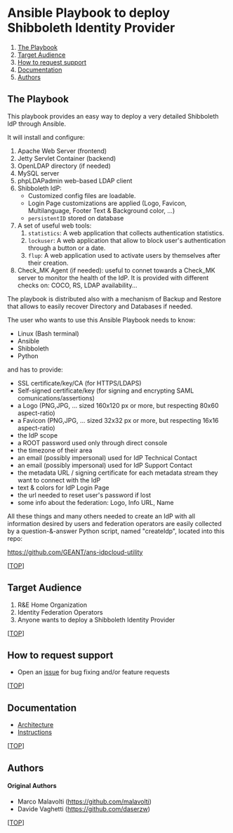# Ansible Playbook to deploy Shibboleth Identity Provider

1. [The Playbook](#the-playbook)
2. [Target Audience](#target-audience)
3. [How to request support](#how-to-request-support)
4. [Documentation](#documentation)
5. [Authors](#authors)

## The Playbook

This playbook provides an easy way to deploy a very detailed Shibboleth IdP through Ansible.

It will install and configure:
1. Apache Web Server (frontend)
2. Jetty Servlet Container (backend)
3. OpenLDAP directory (if needed)
4. MySQL server
5. phpLDAPadmin web-based LDAP client
6. Shibboleth IdP:
   * Customized config files are loadable.
   * Login Page customizations are applied (Logo, Favicon, Multilanguage, Footer Text & Background color, ...)
   * `persistentID` stored on database
7. A set of useful web tools:
   1. `statistics`: A web application that collects authentication statistics.
   2. `lockuser`: A web application that allow to block user's authentication through a button or a date.
   3. `flup`: A web application used to activate users by themselves after their creation.
8. Check_MK Agent (if needed):
   useful to connet towards a Check_MK server to monitor the health of the IdP.
   It is provided with different checks on: COCO, RS, LDAP availability...

The playbook is distributed also with a mechanism of Backup and Restore that allows to easily recover Directory and Databases if needed.

The user who wants to use this Ansible Playbook needs to know:
* Linux (Bash terminal)
* Ansible
* Shibboleth
* Python

and has to provide:

* SSL certificate/key/CA (for HTTPS/LDAPS)
* Self-signed certificate/key (for signing and encrypting SAML comunications/assertions)
* a Logo (PNG,JPG, ... sized 160x120 px or more, but respecting 80x60 aspect-ratio)
* a Favicon (PNG,JPG, ... sized 32x32 px or more, but respecting 16x16 aspect-ratio)
* the IdP scope
* a ROOT password used only through direct console
* the timezone of their area
* an email (possibly impersonal) used for IdP Technical Contact
* an email (possibly impersonal) used for IdP Support Contact
* the metadata URL / signing certificate for each metadata stream they want to connect with the IdP
* text & colors for IdP Login Page
* the url needed to reset user's password if lost
* some info about the federation: Logo, Info URL, Name

All these things and many others needed to create an IdP with all information desired by users and federation operators are easily collected by a question-&-answer Python script, named "createIdp", located into this repo:

https://github.com/GEANT/ans-idpcloud-utility


[[TOP](#ansible-playbook-to-deploy-shibboleth-identity-provider)]

## Target Audience

1. R&E Home Organization
2. Identity Federation Operators 
3. Anyone wants to deploy a Shibboleth Identity Provider

[[TOP](#ansible-playbook-to-deploy-shibboleth-identity-provider)]

## How to request support

* Open an [issue](https://github.com/GEANT/ansible-shibboleth/issues) for bug fixing and/or feature requests

[[TOP](#ansible-playbook-to-deploy-shibboleth-identity-provider)]

## Documentation

* [Architecture](https://github.com/GEANT/ansible-shibboleth/blob/master/architecture.md)
* [Instructions](https://github.com/GEANT/ansible-shibboleth/blob/master/instructions.md)

[[TOP](#ansible-playbook-to-deploy-shibboleth-identity-provider)]

## Authors

#### Original Authors

* Marco Malavolti (https://github.com/malavolti)
* Davide Vaghetti (https://github.com/daserzw)

[[TOP](#ansible-playbook-to-deploy-shibboleth-identity-provider)]
